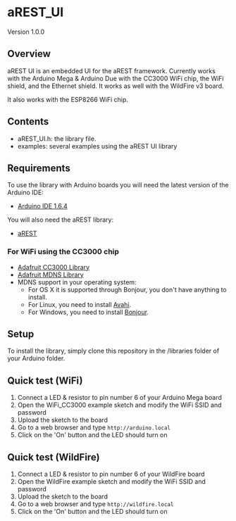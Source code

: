 # aREST_UI

Version 1.0.0

## Overview

aREST UI is an embedded UI for the aREST framework. Currently works with the Arduino Mega & Arduino Due with the CC3000 WiFi chip, the WiFi shield, and the Ethernet shield. It works as well with the WildFire v3 board.

It also works with the ESP8266 WiFi chip.

## Contents

- aREST_UI.h: the library file.
- examples: several examples using the aREST UI library

## Requirements

To use the library with Arduino boards you will need the latest version of the Arduino IDE:

- [Arduino IDE 1.6.4](http://arduino.cc/en/main/software)

You will also need the aREST library:

- [aREST](https://github.com/marcoschwartz/aREST)

### For WiFi using the CC3000 chip

- [Adafruit CC3000 Library](https://github.com/adafruit/Adafruit_CC3000_Library)
- [Adafruit MDNS Library](https://github.com/adafruit/CC3000_MDNS)
- MDNS support in your operating system:
  - For OS X it is supported through Bonjour, you don't have anything to install.
  - For Linux, you need to install [Avahi](http://avahi.org/).
  - For Windows, you need to install [Bonjour](http://www.apple.com/support/bonjour/).

## Setup

To install the library, simply clone this repository in the /libraries folder of your Arduino folder.

## Quick test (WiFi)

1. Connect a LED & resistor to pin number 6 of your Arduino Mega board
2. Open the WiFi_CC3000 example sketch and modify the WiFi SSID and password
3. Upload the sketch to the board
4. Go to a web browser and type `http://arduino.local`
5. Click on the 'On' button and the LED should turn on

## Quick test (WildFire)

1. Connect a LED & resistor to pin number 6 of your WildFire board
2. Open the WildFire example sketch and modify the WiFi SSID and password
3. Upload the sketch to the board
4. Go to a web browser and type `http://wildfire.local`
5. Click on the 'On' button and the LED should turn on